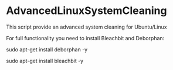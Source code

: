 # AdvancedLinuxSystemCleaning
This script provide an advanced system cleaning for Ubuntu/Linux

For full functionality you need to install Bleachbit and Deborphan:

sudo apt-get install deborphan -y

sudo apt-get install bleachbit -y
